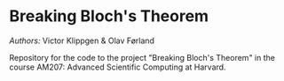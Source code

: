 # Breaking Bloch's Theorem
_Authors:_ Victor Klippgen & Olav Førland

Repository for the code to the project "Breaking Bloch's Theorem" in the course AM207: Advanced Scientific Computing at Harvard. 
